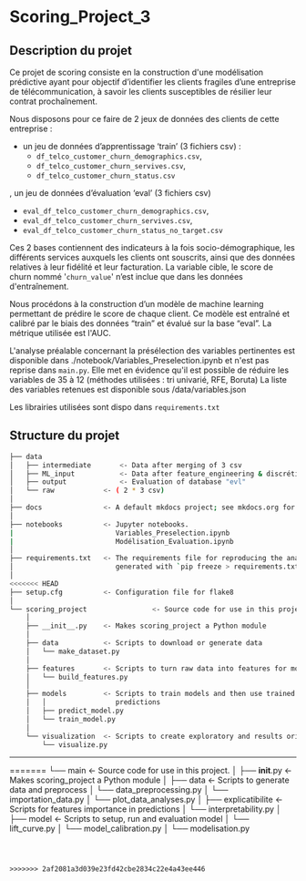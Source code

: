 
# Scoring_Project_3

## Description du projet

Ce projet de scoring consiste en la construction d'une modélisation prédictive ayant pour objectif d’identifier les clients fragiles d’une entreprise de télécommunication, à savoir les clients susceptibles de résilier leur contrat prochaînement.

Nous disposons pour ce faire de 2 jeux de données des clients de cette entreprise :
* un jeu de données d’apprentissage ‘train’ (3 fichiers csv) :
  * `df_telco_customer_churn_demographics.csv`,
  * `df_telco_customer_churn_servives.csv`,
  * `df_telco_customer_churn_status.csv`
    
, un jeu de données d’évaluation ‘eval’ (3 fichiers csv)
  * `eval_df_telco_customer_churn_demographics.csv`,
  * `eval_df_telco_customer_churn_servives.csv`,
  * `eval_df_telco_customer_churn_status_no_target.csv`

Ces 2 bases contiennent des indicateurs à la fois socio-démographique, les différents services auxquels les clients ont souscrits, ainsi que des données relatives à leur fidélité et leur facturation. La variable cible, le score de churn nommé '`churn_value`' n’est inclue que dans les données d'entraînement.

Nous procédons à la construction d’un modèle de machine learning permettant de prédire le score de chaque client. Ce modèle est entraîné et calibré par le biais des données “train” et évalué sur la base “eval”. 
La métrique utilisée est l'AUC.

L'analyse préalable concernant la présélection des variables pertinentes est disponible dans ./notebook/Variables_Preselection.ipynb et n'est pas reprise dans `main.py`.
Elle met en évidence qu'il est possible de réduire les variables de 35 à 12 (méthodes utilisées : tri univarié, RFE, Boruta)
La liste des variables retenues est disponible sous /data/variables.json

Les librairies utilisées sont dispo dans `requirements.txt`

## Structure du projet 


```bash
├── data
│   ├── intermediate       <- Data after merging of 3 csv
│   ├── ML_input           <- Data after feature_engineering & discrétisation
│   ├── output             <- Evaluation of database "evl"
│   └── raw            <- ( 2 * 3 csv)
│
├── docs               <- A default mkdocs project; see mkdocs.org for details
│
├── notebooks          <- Jupyter notebooks.
|                         Variables_Preselection.ipynb
|                         Modélisation_Evaluation.ipynb
│
├── requirements.txt   <- The requirements file for reproducing the analysis environment, e.g.
│                         generated with `pip freeze > requirements.txt`
│
<<<<<<< HEAD
├── setup.cfg          <- Configuration file for flake8
│
└── scoring_project                <- Source code for use in this project.
    │
    ├── __init__.py    <- Makes scoring_project a Python module
    │
    ├── data           <- Scripts to download or generate data
    │   └── make_dataset.py
    │
    ├── features       <- Scripts to turn raw data into features for modeling
    │   └── build_features.py
    │
    ├── models         <- Scripts to train models and then use trained models to make
    │   │                 predictions
    │   ├── predict_model.py
    │   └── train_model.py
    │
    └── visualization  <- Scripts to create exploratory and results oriented visualizations
        └── visualize.py
```

--------
=======
└── main                <- Source code for use in this project.
    │
    ├── __init__.py    <- Makes scoring_project a Python module
    │
    ├── data           <- Scripts to generate data and preprocess
    │   └── data_preprocessing.py
    │   └── importation_data.py
    │   └── plot_data_analyses.py
    │
    ├── explicatibilite       <- Scripts for features importance in predictions
    │   └── interpretability.py
    │
    ├── model           <- Scripts to setup, run and evaluation model
    │   └── lift_curve.py
    │   └── model_calibration.py
    │   └── modelisation.py
```


    
>>>>>>> 2af2081a3d039e23fd42cbe2834c22e4a43ee446

